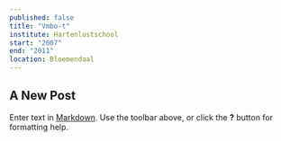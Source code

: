 ```yaml
---
published: false
title: "Vmbo-t"
institute: Hartenlustschool
start: "2007"
end: "2011"
location: Bloemendaal
---
```

## A New Post

Enter text in [Markdown](http://daringfireball.net/projects/markdown/). Use the toolbar above, or click the **?** button for formatting help.
